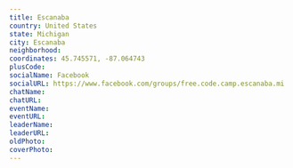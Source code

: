 ```yaml
---
title: Escanaba
country: United States
state: Michigan
city: Escanaba
neighborhood: 
coordinates: 45.745571, -87.064743
plusCode:
socialName: Facebook
socialURL: https://www.facebook.com/groups/free.code.camp.escanaba.mi
chatName:
chatURL:
eventName:
eventURL:
leaderName:
leaderURL:
oldPhoto: 
coverPhoto:
---
```

